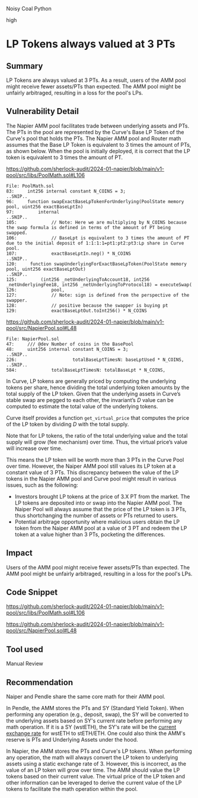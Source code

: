 Noisy Coal Python

high

# LP Tokens always valued at 3 PTs

## Summary

LP Tokens are always valued at 3 PTs. As a result, users of the AMM pool might receive fewer assets/PTs than expected. The AMM pool might be unfairly arbitraged, resulting in a loss for the pool's LPs.

## Vulnerability Detail

The Napier AMM pool facilitates trade between underlying assets and PTs. The PTs in the pool are represented by the Curve's Base LP Token of the Curve's pool that holds the PTs. The Napier AMM pool and Router math assumes that the Base LP Token is equivalent to 3 times the amount of PTs, as shown below. When the pool is initially deployed, it is correct that the LP token is equivalent to 3 times the amount of PT.

https://github.com/sherlock-audit/2024-01-napier/blob/main/v1-pool/src/libs/PoolMath.sol#L106


```solidity
File: PoolMath.sol
83:     int256 internal constant N_COINS = 3;
..SNIP..
96:     function swapExactBaseLpTokenForUnderlying(PoolState memory pool, uint256 exactBaseLptIn)
97:         internal
..SNIP..
105:             // Note: Here we are multiplying by N_COINS because the swap formula is defined in terms of the amount of PT being swapped.
106:             // BaseLpt is equivalent to 3 times the amount of PT due to the initial deposit of 1:1:1:1=pt1:pt2:pt3:Lp share in Curve pool.
107:             exactBaseLptIn.neg() * N_COINS
..SNIP..
120:     function swapUnderlyingForExactBaseLpToken(PoolState memory pool, uint256 exactBaseLptOut)
..SNIP..
125:         (int256 _netUnderlyingToAccount18, int256 _netUnderlyingFee18, int256 _netUnderlyingToProtocol18) = executeSwap(
126:             pool,
127:             // Note: sign is defined from the perspective of the swapper.
128:             // positive because the swapper is buying pt
129:             exactBaseLptOut.toInt256() * N_COINS
```

https://github.com/sherlock-audit/2024-01-napier/blob/main/v1-pool/src/NapierPool.sol#L48

```solidity
File: NapierPool.sol
47:     /// @dev Number of coins in the BasePool
48:     uint256 internal constant N_COINS = 3;
..SNIP..
226:                     totalBaseLptTimesN: baseLptUsed * N_COINS,
..SNIP..
584:             totalBaseLptTimesN: totalBaseLpt * N_COINS,
```

In Curve, LP tokens are generally priced by computing the underlying tokens per share, hence dividing the total underlying token amounts by the total supply of the LP token. Given that the underlying assets in Curve’s stable swap are pegged to each other, the invariant’s $D$ value can be computed to estimate the total value of the underlying tokens.

Curve itself provides a function `get_virtual_price` that computes the price of the LP token by dividing $D$ with the total supply. 

Note that for LP tokens, the ratio of the total underlying value and the total supply will grow (fee mechanism) over time. Thus, the virtual price’s value will increase over time.

This means the LP token will be worth more than 3 PTs in the Curve Pool over time. However, the Naiper AMM pool still values its LP token at a constant value of 3 PTs. This discrepancy between the value of the LP tokens in the Napier AMM pool and Curve pool might result in various issues, such as the following:

- Investors brought LP tokens at the price of 3.X PT from the market. The LP tokens are deposited into or swap into the Napier AMM pool. The Naiper Pool will always assume that the price of the LP token is 3 PTs, thus shortchanging the number of assets or PTs returned to users.
- Potential arbitrage opportunity where malicious users obtain the LP token from the Naiper AMM pool at a value of 3 PT and redeem the LP token at a value higher than 3 PTs, pocketing the differences.

## Impact

Users of the AMM pool might receive fewer assets/PTs than expected. The AMM pool might be unfairly arbitraged, resulting in a loss for the pool's LPs.

## Code Snippet

https://github.com/sherlock-audit/2024-01-napier/blob/main/v1-pool/src/libs/PoolMath.sol#L106

https://github.com/sherlock-audit/2024-01-napier/blob/main/v1-pool/src/NapierPool.sol#L48

## Tool used

Manual Review

## Recommendation

Naiper and Pendle share the same core math for their AMM pool.

In Pendle, the AMM stores the PTs and SY (Standard Yield Token). When performing any operation (e.g., deposit, swap), the SY will be converted to the underlying assets based on SY's current rate before performing any math operation. If it is a SY (wstETH), the SY's rate will be the [current exchange rate](https://github.com/pendle-finance/pendle-core-v2-public/blob/39f3a613e2ec55dc38a7d3c562529d67844a263a/contracts/core/StandardizedYield/implementations/PendleWstEthSY.sol#L88) for wstETH to stETH/ETH. One could also think the AMM's reserve is PTs and Underlying Assets under the hood.

In Napier, the AMM stores the PTs and Curve's LP tokens. When performing any operation, the math will always convert the LP token to underlying assets using a static exchange rate of 3. However, this is incorrect, as the value of an LP token will grow over time. The AMM should value the LP tokens based on their current value. The virtual price of the LP token and other information can be leveraged to derive the current value of the LP tokens to facilitate the math operation within the pool.